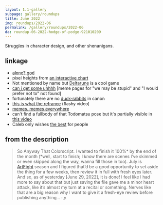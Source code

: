 ```yaml
---
layout: 1.1-gallery
subpage: gallery/roundups
title: June 2022
img: roundups/2022-06
permalink: /gallery/roundups/2022-06
da: roundup-06-2022-hodge-of-podge-921010209
---
```

Struggles in character design, and other shenanigans.

## linkage
- <a href="https://knowyourmeme.com/memes/alone-on-a-friday-night-god-youre-pathetic" class="ext">alone? god</a>
- pixel heights from <a href="https://a-flyleaf.github.io/shriblets/2022-04-1617-draggable/" class="ext">an interactive chart</a>
- Not mentioned by name but <a href="https://deltarune.com/" class="ext">Deltarune</a> is a cool game
- <a href="https://knowyourmeme.com/memes/can-i-get-uhhh" class="ext">can i get some uhhhh</a> [meme pages for "we may be stupid" and "I would prefer not to" not found]
- fortunately there are no <a href="https://en.wikipedia.org/wiki/Rabbit-duck_illusion" class="ext">duck-rabbits</a> in canon
- <a href="https://youtu.be/vCUTEn8_Mlc?t=6" class="ext">this is what the refrance</a> (flashy video)
- <a href="https://knowyourmeme.com/memes/x-x-everywhere" class="ext">memes. memes everywhere</a>
- can't find a fullbody of that Todomatsu pose but it's partially visible in <a href="https://www.youtube.com/watch?v=_FacmeVET6s" class="ext">this video</a>
- Caleb only wishes <a href="https://knowyourmeme.com/memes/i-wish-everyone-who-dies-goes-to-hell-no-matter-what" class="ext">the best</a> for people

## from the description
> So Anyway That Colorscript. I wanted to finish it 100%\* by the end of the month (\*well, start to finish; I *know* there are scenes I’ve skimmed or even skipped along the way, wanna fill those in too). July is <a href="https://a-flyleaf.github.io/artfight/" class="ext">ArtFight</a> season and I figured that’d be a good opportunity to set aside the thing for a few weeks, then review it in full with fresh eyes later. And so, as of yesterday [June 29, 2022], it is done! I feel like I had more to say about that but just saving the file gave me a minor heart attack, like it’s almost my turn at a recital or something. Nerves like that are a big reason why I want to give it a fresh-eye review before publishing anything… <span style="display:inline-block;">:,y</span>